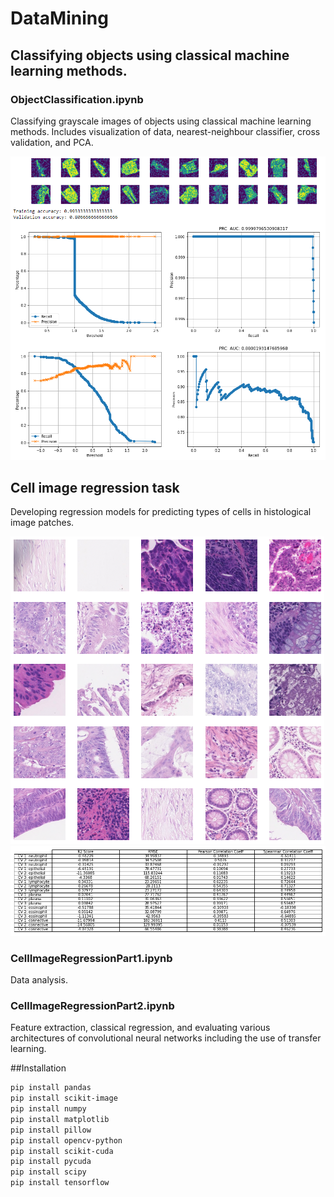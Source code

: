 # DataMining


## Classifying objects using classical machine learning methods.

### ObjectClassification.ipynb

Classifying grayscale images of objects using classical machine learning methods. Includes visualization of data, nearest-neighbour classifier, cross validation, and PCA.

![](https://github.com/olisheldon/DataMining/blob/main/Image%20Assets/ObjectClassificationImg.png)



## Cell image regression task

Developing regression models for predicting types of cells in histological image patches.

![](https://github.com/olisheldon/DataMining/blob/main/Image%20Assets/ImagePatches.png)
![](https://github.com/olisheldon/DataMining/blob/main/Image%20Assets/CellImageRegressionResults.png)

### CellImageRegressionPart1.ipynb

Data analysis.

### CellImageRegressionPart2.ipynb

Feature extraction, classical regression, and evaluating various architectures of convolutional neural networks including the use of transfer learning.


##Installation
```bash
pip install pandas
pip install scikit-image
pip install numpy
pip install matplotlib
pip install pillow
pip install opencv-python
pip install scikit-cuda
pip install pycuda
pip install scipy
pip install tensorflow
```
